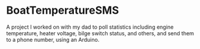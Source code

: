 # BoatTemperatureSMS
A project I worked on with my dad to poll statistics including engine temperature, heater voltage, bilge switch status, and others, and send them to a phone number, using an Arduino.
